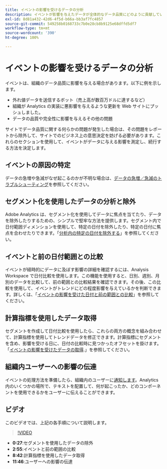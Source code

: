 ```yaml
---
title: イベントの影響を受けるデータの分析
description: イベントが影響を与えたデータが全体的なデータ品質にどのように貢献しているかを把握します。
exl-id: 8d81a432-42d6-4f5d-b66a-bb3af7fc4857
source-git-commit: 549258b0168733c7b0e28cb8b9125e68dffd5df7
workflow-type: tm+mt
source-wordcount: '390'
ht-degree: 100%

---
```


# イベントの影響を受けるデータの分析

イベントは、組織のデータ品質に影響を与える場合があります。以下に例を示します。

* 外れ値データを送信するボット（売上高が数百万ドルに達するなど）
* 組織が Analytics の実装に悪影響を与えるような更新を Web サイトにプッシュしました。
* データの品質や完全性に影響を与えるその他の問題

サイトでデータ品質に関する何らかの問題が発生した場合は、その問題をレポートから除外して、サイトでのビジネス上の意思決定を妨げる必要があります。これらのセクションを使用して、イベントがデータに与える影響を測定し、続行する方法を決定します。

## イベントの原因の特定

データの急増や急減がなぜ起こるのかが不明な場合は、[データの急増／急減のトラブルシューティング](spikes-drops.md)を参照してください。

## セグメント化を使用したデータの分析と除外

Adobe Analytics は、セグメント化を使用してデータに焦点を当てたり、データを除外したりするための、シンプルで堅牢な方法を提供します。セグメント内で日付範囲ディメンションを使用して、特定の日付を除外したり、特定の日付に焦点を合わせたりできます。「[分析内の特定の日付を除外する](segments.md)」を参照してください。

## イベントと前の日付範囲との比較

イベントが経時的にデータに及ぼす影響の詳細を確認するには、Analysis Workspace で日付比較を使用します。この機能を使用すると、日別、週別、月別のデータを比較して、前の範囲との比較結果を確認できます。その後、この比較を使用して、イベントがトレンドにどの程度影響を与えているかを判断できます。詳しくは、「[イベントの影響を受けた日付と前の範囲との比較](compare-dates.md)」を参照してください。

## 計算指標を使用したデータ取得

セグメントを作成して日付比較を使用したら、これらの両方の概念を組み合わせて、計算指標を使用してトレンドデータを修正できます。計算指標にセグメントを含め、影響を受ける日に、日付の比較時に見つかったオフセットを掛けます。「[イベントの影響を受けたデータの取得](calcmetrics.md).」を参照してください。

## 組織内ユーザーへの影響の伝達

イベントの処理方法を準備したら、組織内のユーザーに[通知します](communicate.md)。Analytics 内のいくつかの場所で、テキストを配置して、何が起こったか、どのコンポーネントを使用できるかをユーザーに伝えることができます。

## ビデオ

このビデオでは、上記の各手順について説明します。

>[!VIDEO](https://video.tv.adobe.com/v/33316?quality=12)

* **0:27**:セグメントを使用したデータの除外
* **2:55**:イベントと前の範囲の比較
* **8:42**:計算指標を使用したデータ取得
* **11:46**:ユーザーへの影響の伝達
